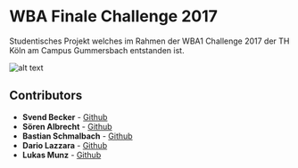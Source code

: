 # WBA Finale Challenge 2017
Studentisches Projekt welches im Rahmen der WBA1 Challenge 2017 der TH Köln am Campus Gummersbach entstanden ist.

![alt text](https://github.com/bschmalb/finalchallenge2017/TeslaScreen?raw=true)
 
## Contributors 
* **Svend Becker** - [Github](https://github.com/svendb96)
* **Sören Albrecht** - [Github](https://github.com/soealbrecht)
* **Bastian Schmalbach** - [Github](https://github.com/bschmalb)
* **Dario Lazzara** - [Github](https://github.com/dariola)
* **Lukas Munz** - [Github](https://github.com/lmunz)

